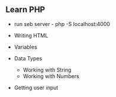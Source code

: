 ## Learn PHP

- run seb server - php -S localhost:4000

- Writing HTML
- Variables
- Data Types
  - Working with String
  - Working with Numbers
- Getting user input
